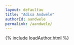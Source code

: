 ```yaml
---
layout: defaultau
title: "Adisa Andwele"
authorId: aandwele
permalink: /aandwele/
---
```

{% include loadAuthor.html %}
<script>
    $(document).ready(function(){
        showAuthorBio('{{ page.authorId }}');
   });
</script>
